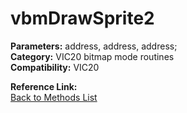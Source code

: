 # vbmDrawSprite2

**Parameters:** address, address, address;  
**Category:** VIC20 bitmap mode routines  
**Compatibility:** VIC20  

**Reference Link:**  
[Back to Methods List](../../SUMMARY.md)
